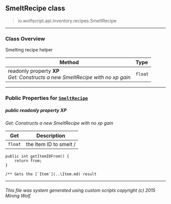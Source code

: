 ## SmeltRecipe __class__

>io.wolfscript.api.inventory.recipes.SmeltRecipe

---

### Class Overview

Smelting recipe helper

Method | Type   
--- | :--- 
 readonly property __XP__ <br> _Get: Constructs a new SmeltRecipe with no xp gain_ | `float`



---


### Public Properties for [`SmeltRecipe`](SmeltRecipe.md)

##### <a id='xp'></a>public  readonly property __XP__

_Get: Constructs a new SmeltRecipe with no xp gain_

Get | Description
--- | --- 
`float` | the Item ID to smelt /
    public int getItemIDFrom() {
        return from;
    }

    /** Gets the [`Item`](..\Item.md) result



---


###### This file was system generated using custom scripts copyright (c) 2015 Mining Wolf.
	

